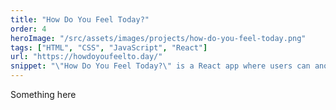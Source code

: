 ```yaml
---
title: "How Do You Feel Today?"
order: 4
heroImage: "/src/assets/images/projects/how-do-you-feel-today.png"
tags: ["HTML", "CSS", "JavaScript", "React"]
url: "https://howdoyoufeelto.day/"
snippet: "\"How Do You Feel Today?\" is a React app where users can anonymously share their current mood, creating a real-time mosaic of the community's emotions."
---
```

Something here